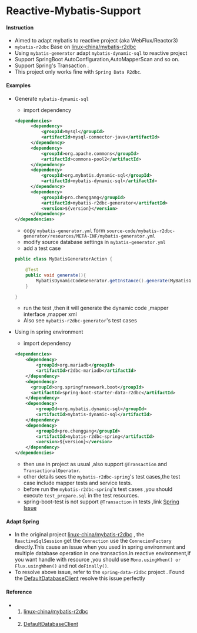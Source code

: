 # Reactive-Mybatis-Support

#### Instruction

* Aimed to adapt mybatis to reactive project (aka WebFlux/Reactor3)
* `mybatis-r2dbc` Base on [linux-china/mybatis-r2dbc](https://github.com/linux-china/mybatis-r2dbc) 
* Using `mybatis-generator` adapt `mybatis-dynamic-sql` to  reactive project
* Support SpringBoot AutoConfiguration,AutoMapperScan and so on.
* Support Spring's Transaction .
* This project only works fine with `Spring Data R2dbc`.

#### Examples

* Generate `mybatis-dynamic-sql` 

    * import dependency
    
    ```xml
    <dependencies>
          <dependency>
              <groupId>mysql</groupId>
              <artifactId>mysql-connector-java</artifactId>
          </dependency>
          <dependency>
              <groupId>org.apache.commons</groupId>
              <artifactId>commons-pool2</artifactId>
          </dependency>
          <dependency>
              <groupId>org.mybatis.dynamic-sql</groupId>
              <artifactId>mybatis-dynamic-sql</artifactId>
          </dependency>
          <dependency>
              <groupId>pro.chenggang</groupId>
              <artifactId>mybatis-r2dbc-generator</artifactId>
              <version>${version}</version>
          </dependency>
    </dependencies>
    ```
    
    * copy `mybatis-generator.yml` form `source-code/mybatis-r2dbc-generator/resources/META-INF/mybatis-generator.yml`
    * modify source database settings in `mybatis-generator.yml`
    * add a test case 
    ```java
    public class MyBatisGeneratorAction {
    
        @Test
        public void generate(){
            MybatisDynamicCodeGenerator.getInstance().generate(MyBatisGeneratorAction.class);
        }
    
    }
    ```
    * run the test ,then it will generate the dynamic code ,mapper interface ,mapper xml
    * Also see `mybatis-r2dbc-generator`'s test cases
    
* Using in spring environment

    * import dependency
    
    ```xml
    <dependencies>
        <dependency>
            <groupId>org.mariadb</groupId>
            <artifactId>r2dbc-mariadb</artifactId>
        </dependency>
        <dependency>
          <groupId>org.springframework.boot</groupId>
          <artifactId>spring-boot-starter-data-r2dbc</artifactId>
        </dependency>
        <dependency>
            <groupId>org.mybatis.dynamic-sql</groupId>
            <artifactId>mybatis-dynamic-sql</artifactId>
        </dependency>
        <dependency>
            <groupId>pro.chenggang</groupId>
            <artifactId>mybatis-r2dbc-spring</artifactId>
            <version>${version}</version>
        </dependency>
    </dependencies>
    
    ```
    
    * then use in project as usual ,also support `@Transaction` and `TransactionalOperator`.
    * other details sees the `mybatis-r2dbc-spring`'s test cases,the test case include mapper tests and service tests.
    * before run the `mybatis-r2dbc-spring`'s test cases ,you should execute `test_prepare.sql` in the test resources.
    * spring-boot-test is not support `@Transaction` in tests ,link [Spring Issue](https://github.com/spring-projects/spring-framework/issues/24226)
    


#### Adapt Spring

* In the original project [linux-china/mybatis-r2dbc](https://github.com/linux-china/mybatis-r2dbc) ,
the `ReactiveSqlSession` get the `Connection` use the `ConnecionFactory` directly.This cause an issue when you used in
spring environment and multiple database operation in one transaction.In reactive environment,if you want handle with resource 
,you should use `Mono.usingWhen() or Flux.usingWhen()` and not `doFinally()`.
* To resolve above issue, refer to the `spring-data-r2dbc` project .
Found the [DefaultDatabaseClient](https://github.com/spring-projects/spring-data-r2dbc/blob/main/src/main/java/org/springframework/data/r2dbc/core/DefaultDatabaseClient.java)
 resolve this issue perfectly

#### Reference

* 1. [linux-china/mybatis-r2dbc](https://github.com/linux-china/mybatis-r2dbc)
* 2. [DefaultDatabaseClient](https://github.com/spring-projects/spring-data-r2dbc/blob/main/src/main/java/org/springframework/data/r2dbc/core/DefaultDatabaseClient.java)